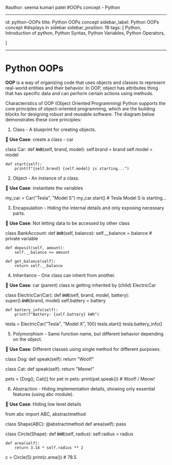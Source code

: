 #author: seema kumari patel
#OOPs concept - Python

---
id: python-OOPs
title: Python OOPs concept
sidebar_label: Python OOPs concept #displays in sidebar
sidebar_position: 19
tags:
  [
    Python,
    Introduction of python,
    Python Syntax,
    Python Variables,
     Python Operators,

  ]

---


# Python OOPs

**OOP** is a way of organizing code that uses objects and classes to represent real-world entities and their behavior. In OOP, object has attributes thing that has specific data and can perform certain actions using methods.


Characteristics of OOP (Object Oriented Programming)
Python supports the core principles of object-oriented programming, which are the building blocks for designing robust and reusable software. The diagram below demonstrates these core principles:

1. Class - A blueprint for creating objects.

📌 **Use Case**: create a class - car

class Car:
    def __init__(self, brand, model):
        self.brand = brand
        self.model = model

    def start(self):
        print(f"{self.brand} {self.model} is starting...")

2. Object - An instance of a class.

📌 **Use Case**: instantiate the variables

my_car = Car("Tesla", "Model S")
my_car.start()  # Tesla Model S is starting...


3. Encapsulation - Hiding the internal details and only exposing necessary parts.

📌 **Use Case**: Not letting data to be accessed by other class

class BankAccount:
    def __init__(self, balance):
        self.__balance = balance  # private variable

    def deposit(self, amount):
        self.__balance += amount

    def get_balance(self):
        return self.__balance


4. Inheritance - One class can inherit from another.

📌 **Use Case**: car (parent) class is getting inherited by (child) ElectricCar

class ElectricCar(Car):
    def __init__(self, brand, model, battery):
        super().__init__(brand, model)
        self.battery = battery

    def battery_info(self):
        print(f"Battery: {self.battery} kWh")

tesla = ElectricCar("Tesla", "Model X", 100)
tesla.start()
tesla.battery_info()


5. Polymorphism - Same function name, but different behavior depending on the object.

📌 **Use Case**: Different classes using single method for different purposes.

class Dog:
    def speak(self):
        return "Woof!"

class Cat:
    def speak(self):
        return "Meow!"

pets = [Dog(), Cat()]
for pet in pets:
    print(pet.speak())  # Woof! / Meow!


6. Abstraction - Hiding implementation details, showing only essential features (using abc module).

📌 **Use Case**: Hiding low level details

from abc import ABC, abstractmethod

class Shape(ABC):
    @abstractmethod
    def area(self):
        pass

class Circle(Shape):
    def __init__(self, radius):
        self.radius = radius

    def area(self):
        return 3.14 * self.radius ** 2

c = Circle(5)
print(c.area())  # 78.5


